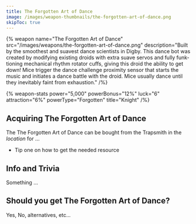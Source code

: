 ```yaml
---
title: The Forgotten Art of Dance
image: /images/weapon-thumbnails/the-forgotten-art-of-dance.png
skipToc: true
---
```


{% weapon
 name="The Forgotten Art of Dance"
 src="/images/weapons/the-forgotten-art-of-dance.png"
 description="Built by the smoothest and suavest dance scientists in Digby. This dance bot was created by modifying existing droids with extra suave servos and fully funk-tioning mechanical rhythm rotator cuffs, giving this droid the ability to get down! Mice trigger the dance challenge proximity sensor that starts the music and initiates a dance battle with the droid. Mice usually dance until they inevitably faint from exhaustion."
/%}

{% weapon-stats
 power="5,000"
 powerBonus="12%"
 luck="6"
 attraction="6%"
 powerType="Forgotten"
 title="Knight"
/%}

## Acquiring The Forgotten Art of Dance

The The Forgotten Art of Dance can be bought from the Trapsmith in the *location* for ...

- Tip one on how to get the needed resource

## Info and Trivia

Something ...

## Should you get The Forgotten Art of Dance?

Yes, No, alternatives, etc...
